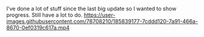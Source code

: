 I've done a lot of stuff since the last big update so I wanted to show progress. Still have a lot to do.
https://user-images.githubusercontent.com/78708210/185839177-7cddd120-7a91-466a-8670-0ef0319c617a.mp4
